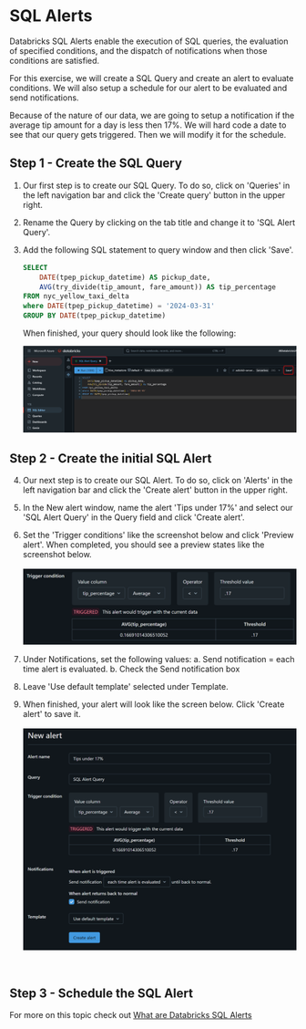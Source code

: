 # SQL Alerts 

Databricks SQL Alerts enable the execution of SQL queries, the evaluation of specified conditions, and the dispatch of notifications when those conditions are satisfied.

For this exercise, we will create a SQL Query and create an alert to evaluate conditions. We will also setup a schedule for our alert to be evaluated and send notifications.

Because of the nature of our data, we are going to setup a notification if the average tip amount for a day is less then 17%.  We will hard code a date to see that our query gets triggered.  Then we will modify it for the schedule.

## Step 1 - Create the SQL Query

1. Our first step is to create our SQL Query.  To do so, click on 'Queries' in the left navigation bar and click the 'Create query' button in the upper right.

2. Rename the Query by clicking on the tab title and change it to 'SQL Alert Query'.

3. Add the following SQL statement to query window and then click 'Save'. 
    ```sql
    SELECT 
        DATE(tpep_pickup_datetime) AS pickup_date, 
        AVG(try_divide(tip_amount, fare_amount)) AS tip_percentage
    FROM nyc_yellow_taxi_delta 
    where DATE(tpep_pickup_datetime) = '2024-03-31'
    GROUP BY DATE(tpep_pickup_datetime)
    ```
    When finished, your query should look like the following:
    <BR>

    ![picture alt](/imagery/dwh_15_01_query.png)
    <br>

## Step 2 - Create the initial SQL Alert

4. Our next step is to create our SQL Alert.  To do so, click on 'Alerts' in the left navigation bar and click the 'Create alert' button in the upper right.

5. In the New alert window, name the alert 'Tips under 17%' and select our 'SQL Alert Query' in the Query field and click 'Create alert'.

6. Set the 'Trigger conditions' like the screenshot below and click 'Preview alert'.  When completed, you should see a preview states like the screenshot below.
    <BR> &nbsp;<BR>
    ![picture alt](/imagery/dwh_15_02_trigger_conditions.png)
    <BR>

7. Under Notifications, set the following values:
    a. Send notification = each time alert is evaluated.
    b. Check the Send notification box

8. Leave 'Use default template' selected under Template.

9. When finished, your alert will look like the screen below.  Click 'Create alert' to save it.
    <BR> &nbsp;<BR>
    ![picture alt](/imagery/dwh_15_03_save.png)
    <BR>

<BR>

## Step 3 - Schedule the SQL Alert


For more on this topic check out [What are Databricks SQL Alerts](https://learn.microsoft.com/en-us/azure/databricks/sql/user/alerts/)